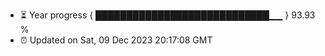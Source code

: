 - ⏳ Year progress { ████████████████████████████▁▁ } 93.93 %
- ⏰ Updated on Sat, 09 Dec 2023 20:17:08 GMT

